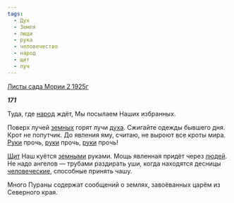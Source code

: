 ```yaml
---
tags:
  - Дух
  - Земля
  - люди
  - рука
  - человечество
  - народ
  - щит
  - луч
---
```

[Листы сада Мории 2 1925г](https://127.0.0.1:4002/agni/1925)

___171___

Туда, где [народ](../../../tags/#народ) ждёт, Мы посылаем Наших избранных.   

Поверх лучей [земных](../../../tags/#Земля) горят лучи [духа](../../../tags/#Дух). Сжигайте одежды бывшего дня. Крот не попутчик. До явления яму, считаю, не выроют все кроты мира. [Руки](../../../tags/#[рука](../../../tags/#рука)) прочь, [руки](../../../tags/#[рука](../../../tags/#рука)) прочь, [руки](../../../tags/#[рука](../../../tags/#рука)) прочь!   

[Щит](../../../tags/#щит) Наш куётся [земными](../../../tags/#Земля) руками. Мощь явленная придёт через [людей](../../../tags/#люди). Не надо ангелов — трубами раздирать уши, когда находятся десницы [человеческие](../../../tags/#человечество), способные принять чашу.   

Много Пураны содержат сообщений о землях, завоёванных царём из Северного края.   

